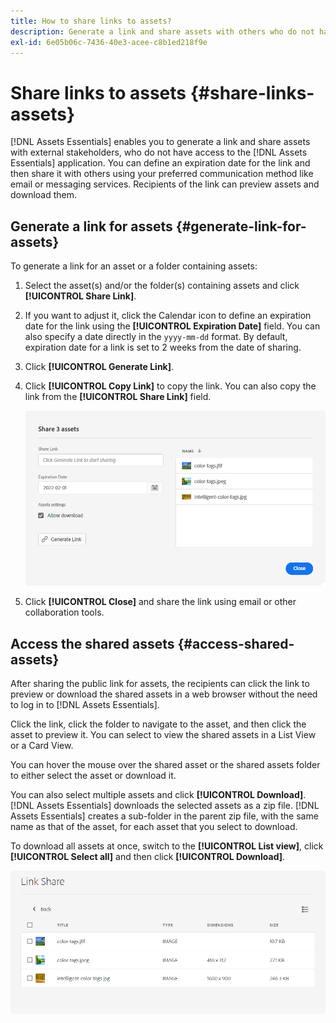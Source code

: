 ```yaml
---
title: How to share links to assets?
description: Generate a link and share assets with others who do not have access to the [!DNL Assets Essentials] application.
exl-id: 6e05b06c-7436-40e3-acee-c8b1ed218f9e
---
```

# Share links to assets {#share-links-assets}

[!DNL Assets Essentials] enables you to generate a link and share assets with external stakeholders, who do not have access to the [!DNL Assets Essentials] application. You can define an expiration date for the link and then share it with others using your preferred communication method like email or messaging services. Recipients of the link can preview assets and download them.

## Generate a link for assets {#generate-link-for-assets}

To generate a link for an asset or a folder containing assets:

1. Select the asset(s) and/or the folder(s) containing assets and click **[!UICONTROL Share Link]**.

1. If you want to adjust it, click the Calendar icon to define an expiration date for the link using the **[!UICONTROL Expiration Date]** field. You can also specify a date directly in the `yyyy-mm-dd` format. By default, expiration date for a link is set to 2 weeks from the date of sharing.

1. Click **[!UICONTROL Generate Link]**.

1. Click **[!UICONTROL Copy Link]** to copy the link. You can also copy the link from the **[!UICONTROL Share Link]** field. 

   ![Option to crop and straighten](assets/share-asset-link.png)

1. Click **[!UICONTROL Close]** and share the link using email or other collaboration tools.

## Access the shared assets {#access-shared-assets}

After sharing the public link for assets, the recipients can click the link to preview or download the shared assets in a web browser without the need to log in to [!DNL Assets Essentials].

Click the link, click the folder to navigate to the asset, and then click the asset to preview it. You can select to view the shared assets in a List View or a Card View.

You can hover the mouse over the shared asset or the shared assets folder to either select the asset or download it.

You can also select multiple assets and click **[!UICONTROL Download]**. [!DNL Assets Essentials] downloads the selected assets as a zip file. [!DNL Assets Essentials] creates a sub-folder in the parent zip file, with the same name as that of the asset, for each asset that you select to download.

To download all assets at once, switch to the **[!UICONTROL List view]**, click **[!UICONTROL Select all]** and then click **[!UICONTROL Download]**.

![Preview shared assets](assets/preview-shared-assets.png)
